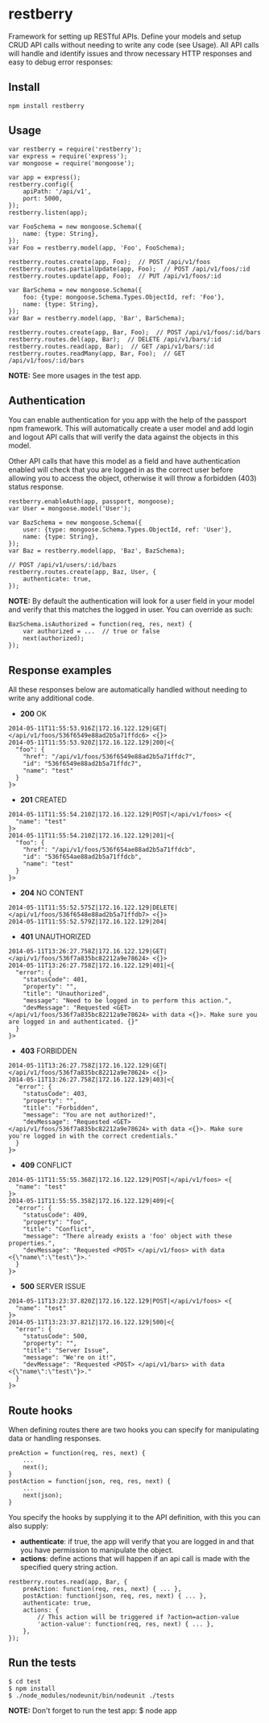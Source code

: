 restberry
=========

Framework for setting up RESTful APIs. Define your models and setup CRUD API
calls without needing to write any code (see Usage). All API calls will handle
and identify issues and throw necessary HTTP responses and easy to debug error
responses:

## Install

```
npm install restberry
```

## Usage

```
var restberry = require('restberry');
var express = require('express');
var mongoose = require('mongoose');

var app = express();
restberry.config({
    apiPath: '/api/v1',
    port: 5000,
});
restberry.listen(app);

var FooSchema = new mongoose.Schema({
    name: {type: String},
});
var Foo = restberry.model(app, 'Foo', FooSchema);

restberry.routes.create(app, Foo);  // POST /api/v1/foos
restberry.routes.partialUpdate(app, Foo);  // POST /api/v1/foos/:id
restberry.routes.update(app, Foo);  // PUT /api/v1/foos/:id

var BarSchema = new mongoose.Schema({
    foo: {type: mongoose.Schema.Types.ObjectId, ref: 'Foo'},
    name: {type: String},
});
var Bar = restberry.model(app, 'Bar', BarSchema);

restberry.routes.create(app, Bar, Foo);  // POST /api/v1/foos/:id/bars
restberry.routes.del(app, Bar);  // DELETE /api/v1/bars/:id
restberry.routes.read(app, Bar);  // GET /api/v1/bars/:id
restberry.routes.readMany(app, Bar, Foo);  // GET /api/v1/foos/:id/bars
```

**NOTE:** See more usages in the test app.

## Authentication

You can enable authentication for you app with the help of the passport npm
framework. This will automatically create a user model and add login and
logout API calls that will verify the data against the objects in this model.

Other API calls that have this model as a field and have
authentication enabled will check that you are logged in as the correct user
before allowing you to access the object, otherwise it will throw a forbidden
(403) status response.

```
restberry.enableAuth(app, passport, mongoose);
var User = mongoose.model('User');

var BazSchema = new mongoose.Schema({
    user: {type: mongoose.Schema.Types.ObjectId, ref: 'User'},
    name: {type: String},
});
var Baz = restberry.model(app, 'Baz', BazSchema);

// POST /api/v1/users/:id/bazs
restberry.routes.create(app, Baz, User, {
    authenticate: true,
});
```

**NOTE:** By default the authentication will look for a user field in your model and verify that this matches the logged in user. You can override as such:
```
BazSchema.isAuthorized = function(req, res, next) {
    var authorized = ...  // true or false
    next(authorized);
});
```

## Response examples

All these responses below are automatically handled without needing to write any
additional code.

* **200** OK
```
2014-05-11T11:55:53.916Z|172.16.122.129|GET|</api/v1/foos/536f6549e88ad2b5a71ffdc6> <{}>
2014-05-11T11:55:53.920Z|172.16.122.129|200|<{
  "foo": {
    "href": "/api/v1/foos/536f6549e88ad2b5a71ffdc7",
    "id": "536f6549e88ad2b5a71ffdc7",
    "name": "test"
  }
}>
```

* **201** CREATED
```
2014-05-11T11:55:54.210Z|172.16.122.129|POST|</api/v1/foos> <{
  "name": "test"
}>
2014-05-11T11:55:54.210Z|172.16.122.129|201|<{
  "foo": {
    "href": "/api/v1/foos/536f654ae88ad2b5a71ffdcb",
    "id": "536f654ae88ad2b5a71ffdcb",
    "name": "test"
  }
}>
```

* **204** NO CONTENT
```
2014-05-11T11:55:52.575Z|172.16.122.129|DELETE|</api/v1/foos/536f6548e88ad2b5a71ffdb7> <{}>
2014-05-11T11:55:52.579Z|172.16.122.129|204|
```

* **401** UNAUTHORIZED
```
2014-05-11T13:26:27.758Z|172.16.122.129|GET|</api/v1/foos/536f7a835bc82212a9e78624> <{}>
2014-05-11T13:26:27.758Z|172.16.122.129|401|<{
  "error": {
    "statusCode": 401,
    "property": "",
    "title": "Unauthorized",
    "message": "Need to be logged in to perform this action.",
    "devMessage": "Requested <GET> </api/v1/foos/536f7a835bc82212a9e78624> with data <{}>. Make sure you are logged in and authenticated. {}"
  }
}>
```

* **403** FORBIDDEN
```
2014-05-11T13:26:27.758Z|172.16.122.129|GET|</api/v1/foos/536f7a835bc82212a9e78624> <{}>
2014-05-11T13:26:27.758Z|172.16.122.129|403|<{
  "error": {
    "statusCode": 403,
    "property": "",
    "title": "Forbidden",
    "message": "You are not authorized!",
    "devMessage": "Requested <GET> </api/v1/foos/536f7a835bc82212a9e78624> with data <{}>. Make sure you're logged in with the correct credentials."
  }
}>
```

* **409** CONFLICT
```
2014-05-11T11:55:55.368Z|172.16.122.129|POST|</api/v1/foos> <{
  "name": "test"
}>
2014-05-11T11:55:55.358Z|172.16.122.129|409|<{
  "error": {
    "statusCode": 409,
    "property": "foo",
    "title": "Conflict",
    "message": "There already exists a 'foo' object with these properties.",
    "devMessage": "Requested <POST> </api/v1/foos> with data <{\"name\":\"test\"}>.'
  }
}>
```

* **500** SERVER ISSUE
```
2014-05-11T13:23:37.820Z|172.16.122.129|POST|</api/v1/foos> <{
  "name": "test"
}>
2014-05-11T13:23:37.821Z|172.16.122.129|500|<{
  "error": {
    "statusCode": 500,
    "property": "",
    "title": "Server Issue",
    "message": "We're on it!",
    "devMessage": "Requested <POST> </api/v1/bars> with data <{\"name\":\"test\"}>."
  }
}>
```

## Route hooks

When defining routes there are two hooks you can specify for manipulating
data or handling responses.

```
preAction = function(req, res, next) { 
    ...
    next();
}
postAction = function(json, req, res, next) {
    ...
    next(json);
}
```

You specify the hooks by supplying it to the API definition, with this you can
also supply:

 * **authenticate**: if true, the app will verify that you are logged in and that you have permission to manipulate the object.
 * **actions**: define actions that will happen if an api call is made with the specified query string action.

```
restberry.routes.read(app, Bar, {
    preAction: function(req, res, next) { ... },
    postAction: function(json, req, res, next) { ... },
    authenticate: true,
    actions: {
        // This action will be triggered if ?action=action-value
        'action-value': function(req, res, next) { ... },
    },
});
```

## Run the tests

```
$ cd test
$ npm install
$ ./node_modules/nodeunit/bin/nodeunit ./tests
```

**NOTE:** Don't forget to run the test app: $ node app
